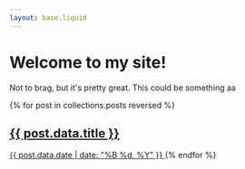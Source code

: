 ```yaml
---
layout: base.liquid
---
```


# Welcome to my site!

Not to brag, but it's pretty great.
This could be something
aa

{% for post in collections.posts reversed %}
  <a href="{{ post.url }}">
    <h2>{{ post.data.title }}</h2>
    <time>{{ post.data.date | date: "%B %d, %Y" }}</time>
  </a>
{% endfor %}
